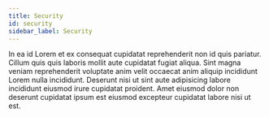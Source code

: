 ```yaml
---
title: Security
id: security
sidebar_label: Security
---
```


<!-- @part src="../parts/security/h1-security-description.md" -->

In ea id Lorem et ex consequat cupidatat reprehenderit non id quis pariatur. Cillum quis quis laboris mollit aute cupidatat fugiat aliqua. Sint magna veniam reprehenderit voluptate anim velit occaecat anim aliquip incididunt Lorem nulla incididunt. Deserunt nisi ut sint aute adipisicing labore incididunt eiusmod irure cupidatat proident. Amet eiusmod dolor non deserunt cupidatat ipsum est eiusmod excepteur cupidatat labore nisi ut est.
<!-- @/part -->

<!-- @part src="../parts/security/h1-security-body.md" -->
<!-- Your content goes here, replacing this comment -->
<!-- @/part -->

